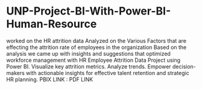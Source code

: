 # UNP-Project-BI-With-Power-BI-Human-Resource
worked on the HR attrition data Analyzed on the Various Factors that are effecting the attrition rate of employees in the organization Based on the analysis we came up with insights and suggestions that optimized workforce management with HR Employee Attrition Data Project using Power BI. Visualize key attrition metrics. Analyze trends. Empower decision-makers with actionable insights for effective talent retention and strategic HR planning.
PBIX LINK :
PDF LINK
